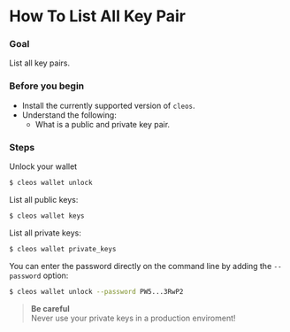 # How To List All Key Pair

### Goal
List all key pairs.

### Before you begin
  * Install the currently supported version of `cleos`.
  * Understand the following:
    * What is a public and private key pair.

### Steps
Unlock your wallet
```sh
$ cleos wallet unlock
```

List all public keys:
```sh
$ cleos wallet keys
```

List all private keys:
```sh
$ cleos wallet private_keys
```

You can enter the password directly on the command line by adding the `--password` option:
```sh
$ cleos wallet unlock --password PW5...3RwP2
```

> **Be careful**  
> Never use your private keys in a production enviroment!